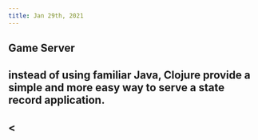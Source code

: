 ```yaml
---
title: Jan 29th, 2021
---
```


## Game Server
## instead of using familiar Java, Clojure provide a simple and more easy way to serve a state record application.
## <
